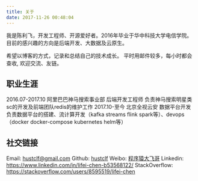 ```yaml
---
title: 关于
date: 2017-11-26 00:48:04
---
```


我是陈利飞，开发工程师、开源爱好者。2016年毕业于华中科技大学电信学院。目前的感兴趣的方向是后端开发、大数据及云原生。

希望以博客的方式，记录和总结自己的技术成长。 平时用邮件较多，每小时都会查收, 欢迎交流、友链。


## 职业生涯
2016.07-2017.10		阿里巴巴神马搜索事业部	后端开发工程师		负责神马搜索明星类sc的开发及前端团队redis的维护工作
2017.10-至今 		北京全视云安			 数据平台开发		负责数据平台的搭建、流计算开发（kafka streams flink spark等）、devops（docker docker-compose kubernetes helm等）


## 社交链接
Email: hustclf@gmail.com
Github: [hustclf](https://github.com/hustclf)
Weibo: [程序猿大飞哥](https://weibo.com/3266610454/profile?topnav=1&wvr=6&is_all=1)
Linkedin: https://www.linkedin.com/in/lifei-chen-b53568122/
StackOverflow: https://stackoverflow.com/users/8595519/lifei-chen
